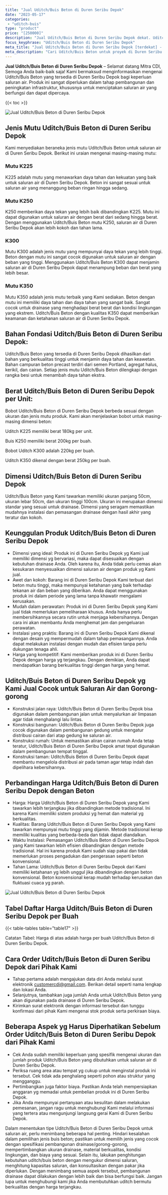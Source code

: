 ```yaml
---
title: "Jual Uditch/Buis Beton di Duren Seribu Depok"
date: "2023-05-17"
categories:
 - "uditch-buis"
type: "product"
price: "[250000]"
description: "Jual Uditch/Buis Beton di Duren Seribu Depok dekat. Uditch/Buis Beton ini sering digunakan dalam project konstruksi sebagai drainase yang kuat dan optimal. Kontak kami untuk mendapatkan informasi lebih lanjut."
focus_keyphrase: "Uditch/Buis Beton di Duren Seribu Depok"
meta_title: "Jual Uditch/Buis Beton di Duren Seribu Depok [terdekat] - CDI"
meta_description: "Cari Uditch/Buis Beton untuk proyek di Duren Seribu Depok? Kami menyediakan Uditch/Buis Beton berkualitas untuk konstruksi saluran pembuangan. Dapatkan penawaran terbaik sekarang."
---
```


**Jual Uditch/Buis Beton di Duren Seribu Depok** – Selamat datang Mitra CDI, Semoga Anda baik-baik saja! Kami bermaksud menginformasikan mengenai Uditch/Buis Beton yang tersedia di Duren Seribu Depok bagi keperluan saluran air. Produk ini sangat diperlukan dalam tahap pembangunan dan peningkatan infrastruktur, khususnya untuk menciptakan saluran air yang berfungsi dan dapat dipercaya.

{{< toc >}}

![Jual Uditch/Buis Beton di Duren Seribu Depok](/images/uditch-buis/uditch-beton-18.jpg)

## Jenis Mutu Uditch/Buis Beton di Duren Seribu Depok

Kami menyediakan beraneka jenis mutu Uditch/Buis Beton untuk saluran air di Duren Seribu Depok. Berikut ini uraian mengenai masing-masing mutu:

### Mutu K225

K225 adalah mutu yang menawarkan daya tahan dan kekuatan yang baik untuk saluran air di Duren Seribu Depok. Beton ini sangat sesuai untuk saluran air yang menanggung beban ringan hingga sedang.

### Mutu K250

K250 memberikan daya tekan yang lebih baik dibandingkan K225. Mutu ini dapat digunakan untuk saluran air dengan berat dari sedang hingga berat. Dengan menggunakan Uditch/Buis Beton mutu K250, saluran air di Duren Seribu Depok akan lebih kokoh dan tahan lama.

### K300

Mutu K300 adalah jenis mutu yang mempunyai daya tekan yang lebih tinggi. Beton dengan mutu ini sangat cocok digunakan untuk saluran air dengan beban yang tinggi. Menggunakan Uditch/Buis Beton K300 dapat menjamin saluran air di Duren Seribu Depok dapat menampung beban dan berat yang lebih besar.

### Mutu K350

Mutu K350 adalah jenis mutu terbaik yang Kami sediakan. Beton dengan mutu ini memiliki daya tahan dan daya tahan yang sangat baik. Sangat cocok untuk drainase yang menghadapi berat berat dan kondisi lingkungan yang ekstrem. Uditch/Buis Beton dengan kualitas K350 dapat memberikan keamanan dan ketahanan saluran air di Duren Seribu Depok.

## Bahan Fondasi Uditch/Buis Beton di Duren Seribu Depok:

Uditch/Buis Beton yang tersedia di Duren Seribu Depok dihasilkan dari bahan yang berkualitas tinggi untuk menjamin daya tahan dan keawetan. Bahan campuran beton precast terdiri dari semen Portland, agregat halus, kerikil, dan cairan. Setiap jenis mutu Uditch/Buis Beton dilengkapi dengan rangka besi untuk menambah daya tahan ekstra.

## Berat Uditch/Buis Beton di Duren Seribu Depok per Unit:

Bobot Uditch/Buis Beton di Duren Seribu Depok berbeda sesuai dengan ukuran dan jenis mutu produk. Kami akan menjelaskan bobot untuk masing-masing dimensi beton:

Uditch K225 memiliki berat 180kg per unit.

Buis K250 memiliki berat 200kg per buah.

Bobot Uditch K300 adalah 220kg per buah.

Uditch K350 dikenal dengan berat 250kg per buah.

## Dimensi Uditch/Buis Beton di Duren Seribu Depok

Uditch/Buis Beton yang Kami tawarkan memiliki ukuran panjang 50cm, ukuran lebar 50cm, dan ukuran tinggi 100cm. Ukuran ini merupakan dimensi standar yang sesuai untuk drainase. Dimensi yang seragam memastikan mudahnya instalasi dan pemasangan drainase dengan hasil akhir yang teratur dan kokoh.

## Keunggulan Produk Uditch/Buis Beton di Duren Seribu Depok

*   Dimensi yang ideal: Produk ini di Duren Seribu Depok yg Kami jual memiliki dimensi yg bervariasi, maka dapat disesuaikan dengan kebutuhan drainase Anda. Oleh karena itu, Anda tidak perlu cemas akan kesukaran menyesuaikan dimensi saluran air dengan produk yg Kami jual.
*   Awet dan kokoh: Barang ini di Duren Seribu Depok Kami terbuat dari beton mutu tinggi, maka mempunyai ketahanan yang baik terhadap tekanan air dan beban yang diberikan. Anda dapat menggunakan produk ini dalam periode yang lama tanpa khawatir mengalami kerusakan.
*   Mudah dalam perawatan: Produk ini di Duren Seribu Depok yang Kami jual tidak memerlukan pemeliharaan khusus. Anda hanya perlu membersihkannya secara rutin untuk menjaga kebersihannya. Dengan cara ini akan membantu Anda menghemat jam dan pengeluaran perawatan.
*   Instalasi yang praktis: Barang ini di Duren Seribu Depok Kami dikenal dengan desain yg mempermudah dalam tahap pemasangannya. Anda dapat melakukan instalasi dengan mudah dan efisien tanpa perlu dukungan tenaga ahli.
*   Harga yang kompetitif: Kami memberikan produk ini di Duren Seribu Depok dengan harga yg terjangkau. Dengan demikian, Anda dapat mendapatkan barang berkualitas tinggi dengan harga yang hemat.

## Uditch/Buis Beton di Duren Seribu Depok yg Kami Jual Cocok untuk Saluran Air dan Gorong-gorong

*   Konstruksi jalan raya: Uditch/Buis Beton di Duren Seribu Depok bisa digunakan dalam pembangunan jalan untuk menyalurkan air limpasan agar tidak menghalangi lalu lintas.
*   Konstruksi bangunan: Uditch/Buis Beton di Duren Seribu Depok juga cocok digunakan dalam pembangunan gedung untuk mengatur distribusi cairan dari atap gedung ke saluran air.
*   Konstruksi rumah: Untuk memastikan aliran cairan rumah Anda tetap teratur, Uditch/Buis Beton di Duren Seribu Depok amat tepat digunakan dalam pembangunan tempat tinggal.
*   Konstruksi taman: Uditch/Buis Beton di Duren Seribu Depok dapat membantu mengelola distribusi air pada taman agar tetap indah dan dipelihara kebersihannya.

## Perbandingan Harga Uditch/Buis Beton di Duren Seribu Depok dengan Beton

*   Harga: Harga Uditch/Buis Beton di Duren Seribu Depok yang Kami tawarkan lebih terjangkau jika dibandingkan metode tradisional. Ini karena Kami memiliki sistem produksi yg hemat dan material yg berkualitas.
*   Kualitas: Barang Uditch/Buis Beton di Duren Seribu Depok yang Kami tawarkan mempunyai mutu tinggi yang dijamin. Metode tradisional kerap memiliki kualitas yang berbeda-beda dan tidak dapat diandalkan.
*   Waktu Instalasi: Pemasangan Uditch/Buis Beton di Duren Seribu Depok yang Kami tawarkan lebih efisien dibandingkan dengan metode tradisional. Hal ini karena produk Kami sudah siap pakai dan tidak memerlukan proses pengadukan dan pengerasan seperti beton konvensional.
*   Tahan Lama: Uditch/Buis Beton di Duren Seribu Depok dari Kami memiliki ketahanan yg lebih unggul jika dibandingkan dengan beton konvensional. Beton konvensional kerap mudah terhadap kerusakan dan fluktuasi cuaca yg parah.

![Jual Uditch/Buis Beton di Duren Seribu Depok](/images/uditch-buis/buis-beton-07.jpg)

## Tabel Daftar Harga Uditch/Buis Beton di Duren Seribu Depok per Buah

{{< table-tables table="table17" >}}

Catatan Tabel: Harga di atas adalah harga per buah Uditch/Buis Beton di Duren Seribu Depok.

## Cara Order Uditch/Buis Beton di Duren Seribu Depok dari Pihak Kami

*   Tahap pertama adalah mengajukan data diri Anda melalui surat elektronik customercdi@gmail.com. Berikan detail seperti nama lengkap dan lokasi Anda.
*   Selanjutnya, tambahkan juga jumlah Anda untuk Uditch/Buis Beton yang akan digunakan pada drainase di Duren Seribu Depok.
*   Kirimkan surat elektronik dengan informasi tersebut dan tunggu konfirmasi dari pihak Kami mengenai stok produk serta perkiraan biaya.

## Beberapa Aspek yg Harus Diperhatikan Sebelum Order Uditch/Buis Beton di Duren Seribu Depok dari Pihak Kami

*   Cek Anda sudah memiliki keperluan yang spesifik mengenai ukuran dan jumlah produk Uditch/Buis Beton yang dibutuhkan untuk saluran air di Duren Seribu Depok.
*   Periksa ruang area atau tempat yg cukup untuk menginstal produk ini tersebut. Cek tidak ada penghalang seperti pohon atau struktur yang mengganggu.
*   Pertimbangkan juga faktor biaya. Pastikan Anda telah mempersiapkan anggaran yg memadai untuk pembelian produk ini di Duren Seribu Depok.
*   Jika Anda mempunyai pertanyaan atau kesulitan dalam melakukan pemesanan, jangan ragu untuk menghubungi Kami melalui informasi yang tertera atau mengunjungi langsung gerai Kami di Duren Seribu Depok.

Dalam menentukan tipe Uditch/Buis Beton di Duren Seribu Depok untuk saluran air, perlu menimbang beberapa hal penting. Hindari kesalahan dalam pemilihan jenis buis beton; pastikan untuk memilih jenis yang cocok dengan spesifikasi pembangunan drainase/gorong-gorong, mempertimbangkan ukuran drainase, material berkualitas, kondisi lingkungan, dan biaya yang sesuai. Selain itu, lakukan penghitungan kebutuhan uditch/buis beton dengan mengukur dimensi saluran, menghitung kapasitas saluran, dan konsultasikan dengan pakar jika diperlukan. Dengan menimbang semua aspek tersebut, pembangunan drainase dapat dilakukan dengan lebih baik dan bisa berfungsi baik. Jangan lupa untuk menghubungi kami jika Anda membutuhkan uditch bermutu berkualitas dengan harga terjangkau.